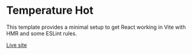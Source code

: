 # Temperature Hot

This template provides a minimal setup to get React working in Vite with HMR and some ESLint rules.

[Live site](https://iqbalhossainmohon.github.io/temperature-hot/)
